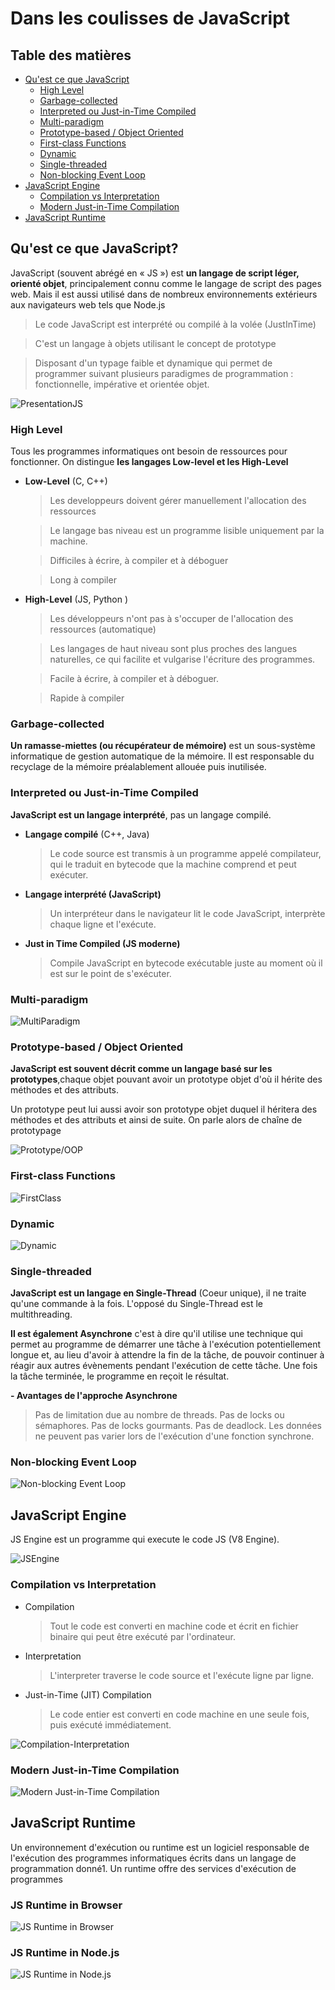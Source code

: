 # Dans les coulisses de JavaScript

## Table des matières

- [Qu'est ce que JavaScript](#quest-ce-que-javascript)
  - [High Level](#high-level)
  - [Garbage-collected](#garbage-collected)
  - [Interpreted ou Just-in-Time Compiled](#interpreted-ou-just-in-time-compiled)
  - [Multi-paradigm](#multi-paradigm)
  - [Prototype-based / Object Oriented](#prototype-based--object-oriented)
  - [First-class Functions](#first-class-functions)
  - [Dynamic](#dynamic)
  - [Single-threaded](#single-threaded)
  - [Non-blocking Event Loop](#non-blocking-event-loop)
- [JavaScript Engine](#javascript-engine)
  - [Compilation vs Interpretation](#compilation-vs-interpretation)
  - [Modern Just-in-Time Compilation](#modern-just-in-time-compilation)
- [JavaScript Runtime]()

## Qu'est ce que JavaScript?

JavaScript (souvent abrégé en « JS ») est **un langage de script léger, orienté objet**, principalement connu comme le langage de script des pages web. Mais il est aussi utilisé dans de nombreux environnements extérieurs aux navigateurs web tels que Node.js

> Le code JavaScript est interprété ou compilé à la volée (JustInTime)

> C'est un langage à objets utilisant le concept de prototype

> Disposant d'un typage faible et dynamique qui permet de programmer suivant plusieurs paradigmes de programmation : fonctionnelle, impérative et orientée objet.

![PresentationJS](img/definition-js.png)

### High Level

Tous les programmes informatiques ont besoin de ressources pour fonctionner.
On distingue **les langages Low-level et les High-Level**

- **Low-Level** (C, C++)

  > Les developpeurs doivent gérer manuellement l'allocation des ressources

  > Le langage bas niveau est un programme lisible uniquement par la machine.

  > Difficiles à écrire, à compiler et à déboguer

  > Long à compiler

- **High-Level** (JS, Python )

  > Les développeurs n'ont pas à s'occuper de l'allocation des ressources (automatique)

  > Les langages de haut niveau sont plus proches des langues naturelles, ce qui facilite et vulgarise l'écriture des programmes.

  > Facile à écrire, à compiler et à déboguer.

  > Rapide à compiler

### Garbage-collected

**Un ramasse-miettes (ou récupérateur de mémoire)** est un sous-système informatique de gestion automatique de la mémoire. Il est responsable du recyclage de la mémoire préalablement allouée puis inutilisée.

### Interpreted ou Just-in-Time Compiled

**JavaScript est un langage interprété**, pas un langage compilé.

- **Langage compilé** (C++, Java)

  > Le code source est transmis à un programme appelé compilateur, qui le traduit en bytecode que la machine comprend et peut exécuter.

- **Langage interprété (JavaScript)**

  > Un interpréteur dans le navigateur lit le code JavaScript, interprète chaque ligne et l'exécute.

- **Just in Time Compiled (JS moderne)**
  > Compile JavaScript en bytecode exécutable juste au moment où il est sur le point de s'exécuter.

### Multi-paradigm

![MultiParadigm](img/multi-paradigm.png)

### Prototype-based / Object Oriented

**JavaScript est souvent décrit comme un langage basé sur les prototypes**,chaque objet pouvant avoir un prototype objet d'où il hérite des méthodes et des attributs.

Un prototype peut lui aussi avoir son prototype objet duquel il héritera des méthodes et des attributs et ainsi de suite. On parle alors de chaîne de prototypage

![Prototype/OOP](img/prototype-oop.png)

### First-class Functions

![FirstClass](img/First-Class.png)

### Dynamic

![Dynamic](img/dynamic.png)

### Single-threaded

**JavaScript est un langage en Single-Thread** (Coeur unique), il ne traite qu'une commande à la fois. L'opposé du Single-Thread est le multithreading.

**Il est également Asynchrone** c'est à dire qu'il utilise une technique qui permet au programme de démarrer une tâche à l'exécution potentiellement longue et, au lieu d'avoir à attendre la fin de la tâche, de pouvoir continuer à réagir aux autres évènements pendant l'exécution de cette tâche. Une fois la tâche terminée, le programme en reçoit le résultat.

**- Avantages de l'approche Asynchrone**

> Pas de limitation due au nombre de threads.
> Pas de locks ou sémaphores.
> Pas de locks gourmants.
> Pas de deadlock.
> Les données ne peuvent pas varier lors de l'exécution d'une fonction synchrone.

### Non-blocking Event Loop

![Non-blocking Event Loop](img/Nonblockingevent.png)

## JavaScript Engine

JS Engine est un programme qui execute le code JS (V8 Engine).

![JSEngine](img/JS-engine.png)

### Compilation vs Interpretation

- Compilation

  > Tout le code est converti en machine code et écrit en fichier binaire qui peut être exécuté par l'ordinateur.

- Interpretation

  > L'interpreter traverse le code source et l'exécute ligne par ligne.

- Just-in-Time (JIT) Compilation

  > Le code entier est converti en code machine en une seule fois, puis exécuté immédiatement.

![Compilation-Interpretation](img/interpreter-compiler.png)

### Modern Just-in-Time Compilation

![Modern Just-in-Time Compilation](img/Modern-JIT.png)

## JavaScript Runtime

Un environnement d'exécution ou runtime est un logiciel responsable de l'exécution des programmes informatiques écrits dans un langage de programmation donné1. Un runtime offre des services d'exécution de programmes

### JS Runtime in Browser

![JS Runtime in Browser](img/js-runtime-browser.png)

### JS Runtime in Node.js

![JS Runtime in Node.js](img/js-runtime-nodejs.png)
